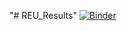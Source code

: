 "# REU_Results" 
[![Binder](https://mybinder.org/badge_logo.svg)](https://mybinder.org/v2/gh/Hassoonu/REU_Results/HEAD?urlpath=%2Fvoila%2Frender%2FREU_Results_WebApp.ipynb)
